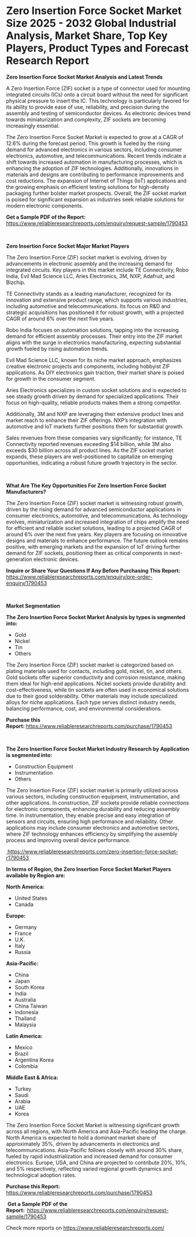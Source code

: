 <p><h1>Zero Insertion Force Socket Market Size 2025 - 2032 Global Industrial Analysis, Market Share, Top Key Players, Product Types and Forecast Research Report</h1></p><p><strong>Zero Insertion Force Socket Market Analysis and Latest Trends</strong></p>
<p><p>A Zero Insertion Force (ZIF) socket is a type of connector used for mounting integrated circuits (ICs) onto a circuit board without the need for significant physical pressure to insert the IC. This technology is particularly favored for its ability to provide ease of use, reliability, and precision during the assembly and testing of semiconductor devices. As electronic devices trend towards miniaturization and complexity, ZIF sockets are becoming increasingly essential.</p><p>The Zero Insertion Force Socket Market is expected to grow at a CAGR of 12.6% during the forecast period. This growth is fueled by the rising demand for advanced electronics in various sectors, including consumer electronics, automotive, and telecommunications. Recent trends indicate a shift towards increased automation in manufacturing processes, which is enhancing the adoption of ZIF technologies. Additionally, innovations in materials and designs are contributing to performance improvements and cost reductions. The expansion of Internet of Things (IoT) applications and the growing emphasis on efficient testing solutions for high-density packaging further bolster market prospects. Overall, the ZIF socket market is poised for significant expansion as industries seek reliable solutions for modern electronic components.</p></p>
<p><strong>Get a Sample PDF of the Report:&nbsp;</strong> <a href="https://www.reliableresearchreports.com/enquiry/request-sample/1790453?utm_campaign=3022&utm_medium=2&utm_source=Github&utm_content=ia&utm_term=06042025&utm_id=zero-insertion-force-socket">https://www.reliableresearchreports.com/enquiry/request-sample/1790453</a></p>
<p>&nbsp;</p>
<p><strong>Zero Insertion Force Socket Major Market Players</strong></p>
<p><p>The Zero Insertion Force (ZIF) socket market is evolving, driven by advancements in electronic assembly and the increasing demand for integrated circuits. Key players in this market include TE Connectivity, Robo India, Evil Mad Science LLC, Aries Electronics, 3M, NXP, Adafruit, and Bizchip. </p><p>TE Connectivity stands as a leading manufacturer, recognized for its innovation and extensive product range, which supports various industries, including automotive and telecommunications. Its focus on R&D and strategic acquisitions has positioned it for robust growth, with a projected CAGR of around 6% over the next five years.</p><p>Robo India focuses on automation solutions, tapping into the increasing demand for efficient assembly processes. Their entry into the ZIF market aligns with the surge in electronics manufacturing, expecting substantial growth fueled by rising automation trends.</p><p>Evil Mad Science LLC, known for its niche market approach, emphasizes creative electronic projects and components, including hobbyist ZIF applications. As DIY electronics gain traction, their market share is poised for growth in the consumer segment.</p><p>Aries Electronics specializes in custom socket solutions and is expected to see steady growth driven by demand for specialized applications. Their focus on high-quality, reliable products makes them a strong competitor.</p><p>Additionally, 3M and NXP are leveraging their extensive product lines and market reach to enhance their ZIF offerings. NXP’s integration with automotive and IoT markets further positions them for substantial growth.</p><p>Sales revenues from these companies vary significantly; for instance, TE Connectivity reported revenues exceeding $14 billion, while 3M also exceeds $30 billion across all product lines. As the ZIF socket market expands, these players are well-positioned to capitalize on emerging opportunities, indicating a robust future growth trajectory in the sector.</p></p>
<p>&nbsp;</p>
<p><strong>What Are The Key Opportunities For Zero Insertion Force Socket Manufacturers?</strong></p>
<p><p>The Zero Insertion Force (ZIF) socket market is witnessing robust growth, driven by the rising demand for advanced semiconductor applications in consumer electronics, automotive, and telecommunications. As technology evolves, miniaturization and increased integration of chips amplify the need for efficient and reliable socket solutions, leading to a projected CAGR of around 6% over the next five years. Key players are focusing on innovative designs and materials to enhance performance. The future outlook remains positive, with emerging markets and the expansion of IoT driving further demand for ZIF sockets, positioning them as critical components in next-generation electronic devices.</p></p>
<p><strong>Inquire or Share Your Questions If Any Before Purchasing This Report:</strong> <a href="https://www.reliableresearchreports.com/enquiry/pre-order-enquiry/1790453?utm_campaign=3022&utm_medium=2&utm_source=Github&utm_content=ia&utm_term=06042025&utm_id=zero-insertion-force-socket">https://www.reliableresearchreports.com/enquiry/pre-order-enquiry/1790453</a></p>
<p>&nbsp;</p>
<p><strong>Market Segmentation</strong></p>
<p><strong>The Zero Insertion Force Socket Market Analysis by types is segmented into:</strong></p>
<p><ul><li>Gold</li><li>Nickel</li><li>Tin</li><li>Others</li></ul></p>
<p><p>The Zero Insertion Force (ZIF) socket market is categorized based on plating materials used for contacts, including gold, nickel, tin, and others. Gold sockets offer superior conductivity and corrosion resistance, making them ideal for high-end applications. Nickel sockets provide durability and cost-effectiveness, while tin sockets are often used in economical solutions due to their good solderability. Other materials may include specialized alloys for niche applications. Each type serves distinct industry needs, balancing performance, cost, and environmental considerations.</p></p>
<p><strong>Purchase this Report:&nbsp;</strong><a href="https://www.reliableresearchreports.com/purchase/1790453?utm_campaign=3022&utm_medium=2&utm_source=Github&utm_content=ia&utm_term=06042025&utm_id=zero-insertion-force-socket">https://www.reliableresearchreports.com/purchase/1790453</a></p>
<p>&nbsp;</p>
<p><strong>The Zero Insertion Force Socket Market Industry Research by Application is segmented into:</strong></p>
<p><ul><li>Construction Equipment</li><li>Instrumentation</li><li>Others</li></ul></p>
<p><p>The Zero Insertion Force (ZIF) socket market is primarily utilized across various sectors, including construction equipment, instrumentation, and other applications. In construction, ZIF sockets provide reliable connections for electronic components, enhancing durability and reducing assembly time. In instrumentation, they enable precise and easy integration of sensors and circuits, ensuring high performance and reliability. Other applications may include consumer electronics and automotive sectors, where ZIF technology enhances efficiency by simplifying the assembly process and improving overall device performance.</p></p>
<p><a href="https://www.reliableresearchreports.com/zero-insertion-force-socket-r1790453?utm_campaign=3022&utm_medium=2&utm_source=Github&utm_content=ia&utm_term=06042025&utm_id=zero-insertion-force-socket">&nbsp;https://www.reliableresearchreports.com/zero-insertion-force-socket-r1790453</a></p>
<p><strong>In terms of Region, the Zero Insertion Force Socket Market Players available by Region are:</strong></p>
<p>
    <p> <strong> North America: </strong>
        <ul>
            <li>United States</li>
            <li>Canada</li>
        </ul>
        </p> 
    <p> <strong> Europe: </strong>
        <ul>
            <li>Germany</li>
            <li>France</li>
            <li>U.K.</li>
            <li>Italy</li>
            <li>Russia</li>
        </ul>
        </p> 
    <p> <strong> Asia-Pacific: </strong>
        <ul>
            <li>China</li>
            <li>Japan</li>
            <li>South Korea</li>
            <li>India</li>
            <li>Australia</li>
            <li>China Taiwan</li>
            <li>Indonesia</li>
            <li>Thailand</li>
            <li>Malaysia</li>
        </ul>
        </p> 
    <p> <strong> Latin America: </strong>
        <ul>
            <li>Mexico</li>
            <li>Brazil</li>
            <li>Argentina Korea</li>
            <li>Colombia</li>
        </ul>
        </p> 
    <p> <strong> Middle East & Africa: </strong>
        <ul>
            <li>Turkey</li>
            <li>Saudi</li>
            <li>Arabia</li>
            <li>UAE</li>
            <li>Korea</li>
        </ul>
    </p>
    </p>
<p><p>The Zero Insertion Force Socket Market is witnessing significant growth across all regions, with North America and Asia-Pacific leading the charge. North America is expected to hold a dominant market share of approximately 35%, driven by advancements in electronics and telecommunications. Asia-Pacific follows closely with around 30% share, fueled by rapid industrialization and increased demand for consumer electronics. Europe, USA, and China are projected to contribute 20%, 10%, and 5% respectively, reflecting varied regional growth dynamics and technological adoption rates.</p></p>
<p><strong>Purchase this Report: </strong><a href="https://www.reliableresearchreports.com/purchase/1790453?utm_campaign=3022&utm_medium=2&utm_source=Github&utm_content=ia&utm_term=06042025&utm_id=zero-insertion-force-socket">https://www.reliableresearchreports.com/purchase/1790453</a></p>
<p>&nbsp;<strong>Get a Sample PDF of the Report:&nbsp;&nbsp;</strong><a href="https://www.reliableresearchreports.com/enquiry/request-sample/1790453?utm_campaign=3022&utm_medium=2&utm_source=Github&utm_content=ia&utm_term=06042025&utm_id=zero-insertion-force-socket">https://www.reliableresearchreports.com/enquiry/request-sample/1790453</a></p>
<p><strong></strong></p>
<p>Check more reports on <a href="https://www.reliableresearchreports.com/?utm_campaign=3022&utm_medium=2&utm_source=Github&utm_content=ia&utm_term=06042025&utm_id=zero-insertion-force-socket">https://www.reliableresearchreports.com/</a></p>